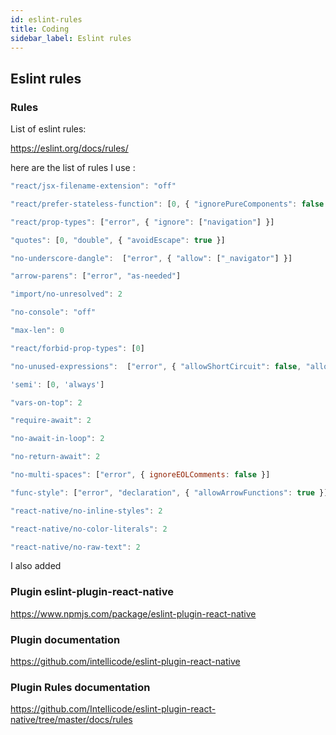 ```yaml
---
id: eslint-rules
title: Coding
sidebar_label: Eslint rules
---
```


## Eslint rules

### Rules

List of eslint rules:

https://eslint.org/docs/rules/

here are the list of rules I use :

```js
"react/jsx-filename-extension": "off"

"react/prefer-stateless-function": [0, { "ignorePureComponents": false }]

"react/prop-types": ["error", { "ignore": ["navigation"] }]

"quotes": [0, "double", { "avoidEscape": true }]

"no-underscore-dangle":  ["error", { "allow": ["_navigator"] }]

"arrow-parens": ["error", "as-needed"]

"import/no-unresolved": 2

"no-console": "off"

"max-len": 0

"react/forbid-prop-types": [0]

"no-unused-expressions":  ["error", { "allowShortCircuit": false, "allowTernary": true }]

'semi': [0, 'always']

"vars-on-top": 2

"require-await": 2

"no-await-in-loop": 2

"no-return-await": 2

"no-multi-spaces": ["error", { ignoreEOLComments: false }]

"func-style": ["error", "declaration", { "allowArrowFunctions": true }]

"react-native/no-inline-styles": 2

"react-native/no-color-literals": 2

"react-native/no-raw-text": 2
```

I also added

### Plugin eslint-plugin-react-native

https://www.npmjs.com/package/eslint-plugin-react-native

### Plugin documentation

https://github.com/intellicode/eslint-plugin-react-native

### Plugin Rules documentation

https://github.com/Intellicode/eslint-plugin-react-native/tree/master/docs/rules
